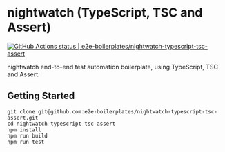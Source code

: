 # nightwatch (TypeScript, TSC and Assert)

[![GitHub Actions status | e2e-boilerplates/nightwatch-typescript-tsc-assert](https://github.com/e2e-boilerplates/nightwatch-typescript-tsc-assert/workflows/nightwatch-typescript-tsc-assert/badge.svg)](https://github.com/e2e-boilerplates/nightwatch-typescript-tsc-assert/actions?workflow=nightwatch-typescript-tsc-assert)

nightwatch end-to-end test automation boilerplate, using TypeScript, TSC and Assert.

## Getting Started

    git clone git@github.com:e2e-boilerplates/nightwatch-typescript-tsc-assert.git
    cd nightwatch-typescript-tsc-assert
    npm install
    npm run build
    npm run test
